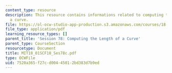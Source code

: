 ```yaml
---
content_type: resource
description: This resource contains informations related to computing the length of
  a curve.
file: https://ol-ocw-studio-app-production.s3.amazonaws.com/courses/18-01sc-single-variable-calculus-fall-2010/7520a365f27cd00445012bd383d7b9ed_MIT18_01SCF10_Ses78c.pdf
file_type: application/pdf
learning_resource_types: []
parent_title: 'Session 78: Computing the Length of a Curve'
parent_type: CourseSection
resourcetype: Document
title: MIT18_01SCF10_Ses78c.pdf
type: OCWFile
uid: 7520a365-f27c-d004-4501-2bd383d7b9ed
---
```

